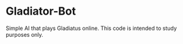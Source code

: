 # Gladiator-Bot
Simple AI that plays Gladiatus online. This code is intended to study purposes only.
